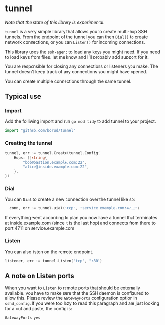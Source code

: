 # tunnel

*Note that the state of this library is experimental*.

`tunnel` is a very simple library that allows you to create multi-hop SSH tunnels. From the endpoint
of the tunnel you can then `Dial()` to create network connections, or you can `Listen()` for
incoming connections.

This library uses the `ssh-agent` to load any keys you might need. If you need to load keys from
files, let me know and I'll probably add support for it.

You are responsible for closing any connections or listeners you make. The tunnel doesn't keep track
of any connections you might have opened.

You can create multiple connections through the same tunnel.

## Typical use

### Import

Add the folliwing import and run `go mod tidy` to add tunnel to your project.

```go
import "github.com/borud/tunnel"
```

### Creating the tunnel

```go
tunnel, err := tunnel.Create(tunnel.Config{
    Hops: []string{
        "bob@bastion.example.com:22",
        "alice@inside.example.com:22",
    },
})
```

### Dial

You can `Dial` to create a new connection over the tunnel like so:

```go
  conn, err := tunnel.Dial("tcp", "service.example.com:4711")
```

If everything went according to plan you now have a tunnel that terminates at
inside.example.com (since it is the last hop) and connects from there to port
4711 on service.example.com

### Listen

You can also listen on the remote endpoint.

```go
listener, err := tunnel.Listen("tcp", ":80")
```

## A note on Listen ports

When you want to `Listen` to remote ports that should be externally available, you have to make sure
that the SSH daemon is configured to allow this.  Please review the `GatewayPorts` configuration
option in `sshd_config`.  If you were too lazy to read this paragraph and are just looking for a cut
and paste, the config is:

```text
GatewayPorts yes
```
